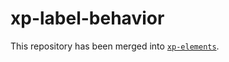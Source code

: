 # xp-label-behavior

This repository has been merged into [`xp-elements`](https://github.com/expandjs/xp-elements).

